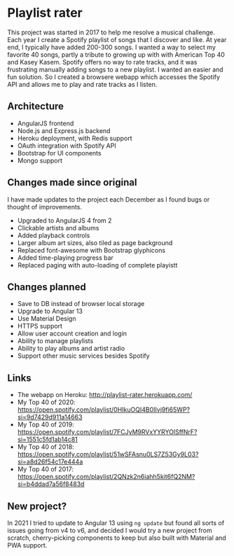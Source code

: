 # Playlist rater

This project was started in 2017 to help me resolve a musical challenge. Each year I create a Spotify playlist of songs that I discover and like. At year end, I typically have added 200-300 songs. I wanted a way to select my favorite 40 songs, partly a tribute to growing up with with American Top 40 and Kasey Kasem. Spotify offers no way to rate tracks, and it was frustrating manually adding songs to a new playlist.  I wanted an easier and fun solution. So I created a browsere webapp which accesses the Spotify API and allows me to play and rate tracks as I listen.

## Architecture
* AngularJS frontend
* Node.js and Express.js backend
* Heroku deployment, with Redis support
* OAuth integration with Spotify API
* Bootstrap for UI components
* Mongo support

## Changes made since original
I have made updates to the project each December as I found bugs or thought of improvements. 

* Upgraded to AngularJS 4 from 2
* Clickable artists and albums
* Added playback controls
* Larger album art sizes, also tiled as page background
* Replaced font-awesome with Bootstrap glyphicons
* Added time-playing progress bar
* Replaced paging with auto-loading of complete playistt

## Changes planned
* Save to DB instead of browser local storage
* Upgrade to Angular 13
* Use Material Design
* HTTPS support
* Allow user account creation and login
* Ability to manage playlists
* Ability to play albums and artist radio
* Support other music services besides Spotify

## Links
* The webapp on Heroku: http://playlist-rater.herokuapp.com/
* My Top 40 of 2020: https://open.spotify.com/playlist/0HIkuOQI4B0IIvj9fi65WP?si=9d7429d911a14663
* My Top 40 of 2019: https://open.spotify.com/playlist/7FCJyM9RVxYYRYOlSffNrF?si=1551c5fd1ab14c81
* My Top 40 of 2018: https://open.spotify.com/playlist/51wSFAsnu0LS7Z53Gy9L03?si=a8d26f54c17e444a
* My Top 40 of 2017: https://open.spotify.com/playlist/2QNzk2n6iahh5kit6fQ2NM?si=b4ddad7a56f8483d

## New project?
In 2021 I tried to update to Angular 13 using `ng update` but found all sorts of issues going from v4 to v6, and decided I would try a new project from scratch, cherry-picking components to keep but also built with Material and PWA support. 
